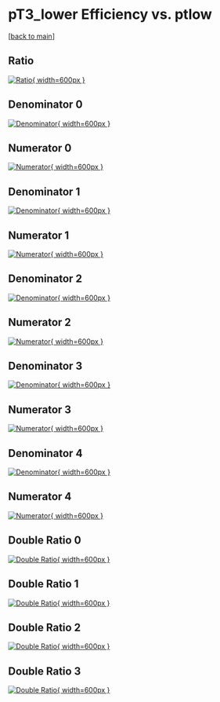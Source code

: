 # pT3_lower Efficiency vs. ptlow

[[back to main](./)]



## Ratio

[![Ratio](../mtv/var/pT3_lower_xtr_13_-1_eff_ptlow.png){ width=600px }](../mtv/var/pT3_lower_xtr_13_-1_eff_ptlow.pdf)

## Denominator 0

[![Denominator](../mtv/den/pT3_lower_xtr_13_-1_eff_ptlow_den0.png){ width=600px }](../mtv/den/pT3_lower_xtr_13_-1_eff_ptlow_den0.pdf)

## Numerator 0

[![Numerator](../mtv/num/pT3_lower_xtr_13_-1_eff_ptlow_num0.png){ width=600px }](../mtv/num/pT3_lower_xtr_13_-1_eff_ptlow_num0.pdf)

## Denominator 1

[![Denominator](../mtv/den/pT3_lower_xtr_13_-1_eff_ptlow_den1.png){ width=600px }](../mtv/den/pT3_lower_xtr_13_-1_eff_ptlow_den1.pdf)

## Numerator 1

[![Numerator](../mtv/num/pT3_lower_xtr_13_-1_eff_ptlow_num1.png){ width=600px }](../mtv/num/pT3_lower_xtr_13_-1_eff_ptlow_num1.pdf)

## Denominator 2

[![Denominator](../mtv/den/pT3_lower_xtr_13_-1_eff_ptlow_den2.png){ width=600px }](../mtv/den/pT3_lower_xtr_13_-1_eff_ptlow_den2.pdf)

## Numerator 2

[![Numerator](../mtv/num/pT3_lower_xtr_13_-1_eff_ptlow_num2.png){ width=600px }](../mtv/num/pT3_lower_xtr_13_-1_eff_ptlow_num2.pdf)

## Denominator 3

[![Denominator](../mtv/den/pT3_lower_xtr_13_-1_eff_ptlow_den3.png){ width=600px }](../mtv/den/pT3_lower_xtr_13_-1_eff_ptlow_den3.pdf)

## Numerator 3

[![Numerator](../mtv/num/pT3_lower_xtr_13_-1_eff_ptlow_num3.png){ width=600px }](../mtv/num/pT3_lower_xtr_13_-1_eff_ptlow_num3.pdf)

## Denominator 4

[![Denominator](../mtv/den/pT3_lower_xtr_13_-1_eff_ptlow_den4.png){ width=600px }](../mtv/den/pT3_lower_xtr_13_-1_eff_ptlow_den4.pdf)

## Numerator 4

[![Numerator](../mtv/num/pT3_lower_xtr_13_-1_eff_ptlow_num4.png){ width=600px }](../mtv/num/pT3_lower_xtr_13_-1_eff_ptlow_num4.pdf)

## Double Ratio 0

[![Double Ratio](../mtv/ratio/pT3_lower_xtr_13_-1_eff_ptlow_ratio0.png){ width=600px }](../mtv/ratio/pT3_lower_xtr_13_-1_eff_ptlow_ratio0.pdf)

## Double Ratio 1

[![Double Ratio](../mtv/ratio/pT3_lower_xtr_13_-1_eff_ptlow_ratio1.png){ width=600px }](../mtv/ratio/pT3_lower_xtr_13_-1_eff_ptlow_ratio1.pdf)

## Double Ratio 2

[![Double Ratio](../mtv/ratio/pT3_lower_xtr_13_-1_eff_ptlow_ratio2.png){ width=600px }](../mtv/ratio/pT3_lower_xtr_13_-1_eff_ptlow_ratio2.pdf)

## Double Ratio 3

[![Double Ratio](../mtv/ratio/pT3_lower_xtr_13_-1_eff_ptlow_ratio3.png){ width=600px }](../mtv/ratio/pT3_lower_xtr_13_-1_eff_ptlow_ratio3.pdf)

